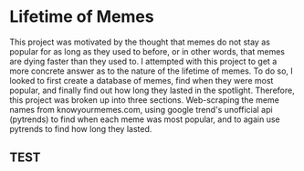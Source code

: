 # **Lifetime of Memes**
This project was motivated by the thought that memes do not stay as popular for as long as they used to before, or in other words, that memes are dying faster than they used to. I attempted with this project to get a more concrete answer as to the nature of the lifetime of memes. To do so, I looked to first create a database of memes, find when they were most popular, and finally find out how long they lasted in the spotlight. Therefore, this project was broken up into three sections. Web-scraping the meme names from knowyourmemes.com, using google trend's unofficial api (pytrends) to find when each meme was most popular, and to again use pytrends to find how long they lasted.
## TEST

